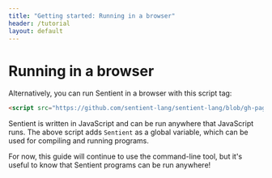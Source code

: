 ```yaml
---
title: "Getting started: Running in a browser"
header: /tutorial
layout: default
---
```

# Running in a browser

Alternatively, you can run Sentient in a browser with this script tag:

```html
<script src="https://github.com/sentient-lang/sentient-lang/blob/gh-pages/bin/sentient.js"></script>
```

Sentient is written in JavaScript and can be run anywhere that JavaScript runs.
The above script adds `Sentient` as a global variable, which can be used for
compiling and running programs.

For now, this guide will continue to use the command-line tool, but it's useful
to know that Sentient programs can be run anywhere!
